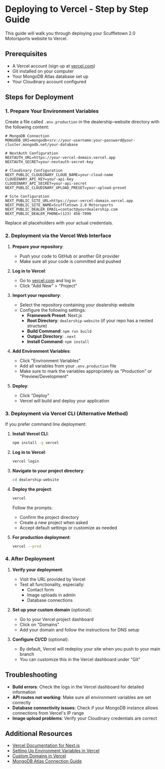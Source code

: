 # Deploying to Vercel - Step by Step Guide

This guide will walk you through deploying your Scuffletown 2.0 Motorsports website to Vercel.

## Prerequisites

- A Vercel account (sign up at [vercel.com](https://vercel.com))
- Git installed on your computer
- Your MongoDB Atlas database set up
- Your Cloudinary account configured

## Steps for Deployment

### 1. Prepare Your Environment Variables

Create a file called `.env.production` in the dealership-website directory with the following content:

```
# MongoDB Connection
MONGODB_URI=mongodb+srv://your-username:your-password@your-cluster.mongodb.net/your-database

# NextAuth Configuration
NEXTAUTH_URL=https://your-vercel-domain.vercel.app
NEXTAUTH_SECRET=your-nextauth-secret-key

# Cloudinary Configuration
NEXT_PUBLIC_CLOUDINARY_CLOUD_NAME=your-cloud-name
CLOUDINARY_API_KEY=your-api-key
CLOUDINARY_API_SECRET=your-api-secret
NEXT_PUBLIC_CLOUDINARY_UPLOAD_PRESET=your-upload-preset

# Site Configuration
NEXT_PUBLIC_SITE_URL=https://your-vercel-domain.vercel.app
NEXT_PUBLIC_SITE_NAME=Scuffletown 2.0 Motorsports
NEXT_PUBLIC_DEALER_EMAIL=contact@yourdealership.com
NEXT_PUBLIC_DEALER_PHONE=(123) 456-7890
```

Replace all placeholders with your actual credentials.

### 2. Deployment via the Vercel Web Interface

1. **Prepare your repository**:
   - Push your code to GitHub or another Git provider
   - Make sure all your code is committed and pushed

2. **Log in to Vercel**:
   - Go to [vercel.com](https://vercel.com) and log in
   - Click "Add New" > "Project"

3. **Import your repository**:
   - Select the repository containing your dealership website
   - Configure the following settings:
     - **Framework Preset**: Next.js
     - **Root Directory**: `dealership-website` (if your repo has a nested structure)
     - **Build Command**: `npm run build`
     - **Output Directory**: `.next`
     - **Install Command**: `npm install`

4. **Add Environment Variables**:
   - Click "Environment Variables"
   - Add all variables from your `.env.production` file
   - Make sure to mark the variables appropriately as "Production" or "Preview/Development"

5. **Deploy**:
   - Click "Deploy"
   - Vercel will build and deploy your application

### 3. Deployment via Vercel CLI (Alternative Method)

If you prefer command line deployment:

1. **Install Vercel CLI**:
   ```bash
   npm install -g vercel
   ```

2. **Log in to Vercel**:
   ```bash
   vercel login
   ```

3. **Navigate to your project directory**:
   ```bash
   cd dealership-website
   ```

4. **Deploy the project**:
   ```bash
   vercel
   ```
   
   Follow the prompts:
   - Confirm the project directory
   - Create a new project when asked
   - Accept default settings or customize as needed

5. **For production deployment**:
   ```bash
   vercel --prod
   ```

### 4. After Deployment

1. **Verify your deployment**:
   - Visit the URL provided by Vercel
   - Test all functionality, especially:
     - Contact form
     - Image uploads in admin
     - Database connections

2. **Set up your custom domain** (optional):
   - Go to your Vercel project dashboard
   - Click on "Domains"
   - Add your domain and follow the instructions for DNS setup

3. **Configure CI/CD** (optional):
   - By default, Vercel will redeploy your site when you push to your main branch
   - You can customize this in the Vercel dashboard under "Git"

## Troubleshooting

- **Build errors**: Check the logs in the Vercel dashboard for detailed information
- **API routes not working**: Make sure all environment variables are set correctly
- **Database connectivity issues**: Check if your MongoDB instance allows connections from Vercel's IP range
- **Image upload problems**: Verify your Cloudinary credentials are correct

## Additional Resources

- [Vercel Documentation for Next.js](https://vercel.com/docs/frameworks/nextjs)
- [Setting Up Environment Variables in Vercel](https://vercel.com/docs/concepts/projects/environment-variables)
- [Custom Domains in Vercel](https://vercel.com/docs/concepts/projects/domains)
- [MongoDB Atlas Connection Guide](https://www.mongodb.com/docs/atlas/connect-to-database-deployment/) 